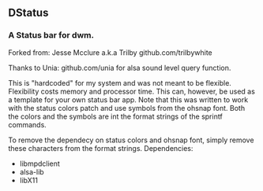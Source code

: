 ## DStatus

### A Status bar for dwm.

Forked from: Jesse Mcclure a.k.a Trilby
github.com/trilbywhite

Thanks to Unia: github.com/unia for alsa sound level query function.

This is "hardcoded" for my system and was not meant to be flexible.  Flexibility costs memory and processor time.
This can, however, be used as a template for your own status bar app.
Note that this was written to work with the status colors patch and use symbols from the ohsnap font.  Both the colors and the symbols are int the format strings of the sprintf commands.

To remove the dependecy on status colors and ohsnap font, simply remove these characters from the format strings.
Dependencies:
* libmpdclient
* alsa-lib
* libX11
